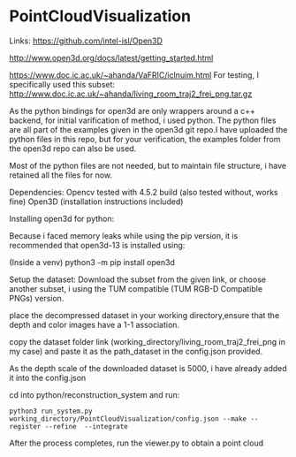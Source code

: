 # PointCloudVisualization

Links:
https://github.com/intel-isl/Open3D

http://www.open3d.org/docs/latest/getting_started.html


https://www.doc.ic.ac.uk/~ahanda/VaFRIC/iclnuim.html
For testing, I specifically used this subset: http://www.doc.ic.ac.uk/~ahanda/living_room_traj2_frei_png.tar.gz

As the python bindings for open3d are only wrappers around a c++ backend, for initial varification of method, i used python.
The python files are all part of the examples given in the open3d git repo.I have uploaded the python files in this repo, but for your verification, the examples folder from the open3d repo can also be used.

Most of the python files are not needed, but to maintain file structure, i have retained all the files for now.

Dependencies:
Opencv tested with 4.5.2 build (also tested without, works fine)
Open3D (installation instructions included)



Installing open3d for python:

Because i faced memory leaks while using the pip version, it is recommended that open3d-13 is installed using:

(Inside a venv)
python3 -m pip install open3d


Setup the dataset:
Download the subset from the given link, or choose another subset, i using the TUM compatible (TUM RGB-D Compatible PNGs) version.

place the decompressed dataset in your working directory,ensure that the depth and color images have a 1-1 association.

copy the dataset folder link (working_directory/living_room_traj2_frei_png in my case) and paste it as the path_dataset in the config.json provided.

As the depth scale of the downloaded dataset is 5000, i have already added it into the config.json

cd into python/reconstruction_system and run:

	python3 run_system.py working_directory/PointCloudVisualization/config.json --make --register --refine  --integrate
 

After the process completes, run the viewer.py to obtain a point cloud
